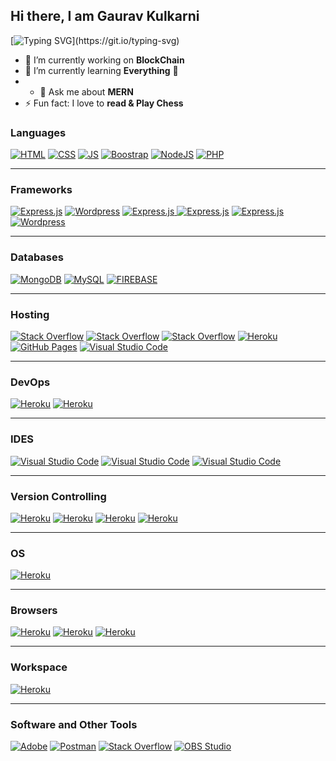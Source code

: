 ## Hi there, I am Gaurav Kulkarni
[![Typing SVG](https://readme-typing-svg.herokuapp.com/?lines=Full-Stack+Engineer;Open-Source+Enthusiast;Artisan+Lover!;)](https://git.io/typing-svg)

<!-- <img align="right" alt="PNG" src="https://github.com/dinushchathurya/dinushchathurya/blob/master/cat.png" width="300" height="300" /> -->
<!-- ### I'm Social Media Influencer, Developer, Content Creator and Blogger! -->
<!-- <img src="https://media.giphy.com/media/hvRJCLFzcasrR4ia7z/giphy.gif" width="10px" height="30px"> -->

- 🔭 I’m currently working on **BlockChain**
- 🌱 I’m currently learning **Everything** 🤣
- - 💬 Ask me about **MERN**
- ⚡ Fun fact: I love to **read & Play Chess**

### Languages 

<a href="#"><img alt="HTML" src="https://img.shields.io/badge/HTML%20-%23E34F26.svg?logo=html5&logoColor=white" ></a>
<a href="#"><img alt="CSS" src="https://img.shields.io/badge/CSS%20-%231572B6.svg?logo=css3&logoColor=white" ></a>
<a href="#"><img alt="JS" src="https://img.shields.io/badge/JavaScript%20-%23F7DF1E.svg?logo=javascript&logoColor=black" ></a>
<a href="#"><img alt="Boostrap" src="https://img.shields.io/badge/-Bootstrap-563D7C?&logo=bootstrap" ></a>
<a href="#"><img alt="NodeJS" src="https://img.shields.io/badge/Node.js%20-%2343853D.svg?logo=node-dot-js&logoColor=white" ></a>
<a href="#"><img alt="PHP" src="https://img.shields.io/badge/PHP-%23777BB4.svg?logo=php&logoColor=white"></a>
<!-- <a href="#"><img alt="Markdown" src="https://img.shields.io/badge/Markdown-%23000000.svg?logo=markdown&logoColor=white" ></a>
<a href="#"><img alt="TypeScript" src="https://img.shields.io/badge/TypeScript%20-%23007ACC.svg?logo=typescript&logoColor=white" ></a> -->
<!-- <a href="#"><img alt="SQL" src="https://img.shields.io/badge/SQL%20-%23025E8C.svg?logo=amazon-dynamodb&logoColor=white" ></a> -->

---
### Frameworks

<a href="#"><img alt="Express.js" src="https://img.shields.io/badge/Laravel-black?&logo=laravel&logoColor" ></a>
<a href="#"><img alt="Wordpress" src="https://img.shields.io/badge/Ionic-3880FF?&logo=ionic&logoColor=white" ></a>
<a href="#"><img alt="Express.js" src="https://img.shields.io/badge/Express.js%20-%23404d59.svg?logo=express&logoColor=white"> </a>
<a href="#"><img alt="Express.js" src="https://img.shields.io/badge/Tailwind_CSS-38B2AC?&logo=tailwind-css&logoColor=white" ></a>
<a href="#"><img alt="Express.js" src="https://img.shields.io/badge/jQuery-0769AD?&logo=jquery&logoColor=white" ></a>
<a href="#"><img alt="Wordpress" src="https://img.shields.io/badge/Wordpress-21759B?logo=wordpress&logoColor=white" ></a>
<!-- <a href="#"><img alt="Express.js" src="https://img.shields.io/badge/React-20232A?&logo=react&logoColor=61DAFB" ></a>
<a href="#"><img alt="Express.js" src="https://img.shields.io/badge/Vue.js-35495E?&logo=vue-dot-js&logoColor=4FC08D" ></a> -->
<!-- <a href="#"><img alt="Express.js" src="https://img.shields.io/badge/GraphQl-E10098?&logo=graphql&logoColor=white" ></a> -->
<!-- <a href="#"><img alt="Express.js" src="https://img.shields.io/badge/Angular-DD0031?&logo=angular&logoColor=white" ></a> -->

---

### Databases

<a href="#"><img alt="MongoDB" src ="https://img.shields.io/badge/MongoDB-%234ea94b.svg?logo=mongodb&logoColor=white"></a>
<a href="#"><img alt="MySQL" src="https://img.shields.io/badge/MySQL-%2300f.svg?logo=mysql&logoColor=white"></a>
<a href="#"><img alt="FIREBASE" src="https://img.shields.io/badge/Firebase-007ACC?&logo=firebase" ></a>

---

### Hosting

<a href="#"><img alt="Stack Overflow" src="https://img.shields.io/badge/Amazon_AWS-232F3E?&logo=amazon-aws&logoColor=white"></a>
<a href="#"><img alt="Stack Overflow" src="https://img.shields.io/badge/Digital_Ocean-0080FF?&logo=DigitalOcean&logoColor=white"></a>
<a href="#"><img alt="Stack Overflow" src="https://img.shields.io/badge/Netlify-00C7B7?&logo=netlify&logoColor=white"></a>
<a href="#"><img alt="Heroku" src="https://img.shields.io/badge/Heroku%20-%23430098.svg?logo=heroku&logoColor=white"></a>
<a href="#"><img alt="GitHub Pages" src="https://img.shields.io/badge/GitHub%20Pages-%23327FC7.svg?logo=github&logoColor=white" ></a>
<a href="#"><img alt="Visual Studio Code" src="https://img.shields.io/badge/Nginx-009639?&logo=nginx&logoColor=whitet"></a> 

---
### DevOps

<a href="#"><img alt="Heroku" src="https://img.shields.io/badge/-Docker-black?&logo=docker"></a>
<a href="#"><img alt="Heroku" src="https://img.shields.io/badge/Jenkins-D24939?&logo=Jenkins&logoColor=white"></a>

---

### IDES

<a href="#"><img alt="Visual Studio Code" src="https://img.shields.io/badge/Visual%20Studio%20Code-0078d7.svg?logo=visual-studio-code&logoColor=white"></a>
<a href="#"><img alt="Visual Studio Code" src="https://img.shields.io/badge/Atom-66595C?&logo=Atom&logoColor=white"></a>
<a href="#"><img alt="Visual Studio Code" src="https://img.shields.io/badge/sublime_text-%23575757.svg?&logo=sublime-text&logoColor=important"></a>

---

### Version Controlling

<a href="#"><img alt="Heroku" src="https://img.shields.io/badge/-Git-black?&logo=git" ></a>
<a href="#"><img alt="Heroku" src="https://img.shields.io/badge/-GitHub-181717?style=flat-square&logo=github" ></a>
<a href="#"><img alt="Heroku" src="https://img.shields.io/badge/GitLab-330F63?&logo=gitlab&logoColor=white" ></a>
<a href="#"><img alt="Heroku" src="https://img.shields.io/badge/Bitbucket-330F63?&logo=bitbucket&logoColor=white" ></a>

---

### OS

<a href="#"><img alt="Heroku" src="https://img.shields.io/badge/Windows-0078D6?&logo=windows&logoColor=white" ></a>

---

### Browsers

<a href="#"><img alt="Heroku" src="https://img.shields.io/badge/Google_chrome-4285F4?&logo=Google-chrome&logoColor=white" ></a>
<a href="#"><img alt="Heroku" src="https://img.shields.io/badge/Firefox_Browser-FF7139?&logo=Firefox-Browser&logoColor=white" ></a>
<a href="#"><img alt="Heroku" src="https://img.shields.io/badge/Opera-FF1B2D?&logo=Opera&logoColor=white" ></a>

---

### Workspace

<a href="#"><img alt="Heroku" src="https://img.shields.io/badge/AMD-Radeon_R5-ED1C24?&logo=amd&logoColor=white" ></a>

---

### Software and Other Tools

<a href="#"><img alt="Adobe" src="https://img.shields.io/badge/Adobe%20-%23FF0000.svg?logo=adobe&logoColor=white"></a>
<a href="#"><img alt="Postman" src="https://img.shields.io/badge/Postman-FF6C37?logo=postman&logoColor=white"></a>
<a href="#"><img alt="Stack Overflow" src="https://img.shields.io/badge/-Stack%20Overflow-FE7A16?logo=stack-overflow&logoColor=white"></a>
<a href="#"><img alt="OBS Studio" src="https://img.shields.io/badge/-OBS%20Studio-302E31?logo=obs-studio&logoColor=white"></a>

